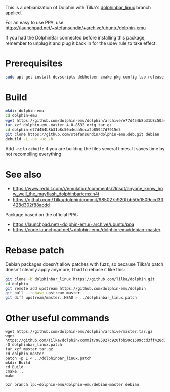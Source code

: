 This is a debianization of Dolphin with Tilka's [dolphinbar_linux](https://github.com/Tilka/dolphin/tree/dolphinbar_linux) branch applied.

For an easy to use PPA, use: https://launchpad.net/~stefansundin/+archive/ubuntu/dolphin-emu

If you had the DolphinBar connected before installing this package, remember to unplug it and plug it back in for the udev rule to take effect.

# Prerequisites

```bash
sudo apt-get install devscripts debhelper cmake pkg-config lsb-release libao-dev libasound2-dev libavcodec-dev libavformat-dev libbluetooth-dev libenet-dev libevdev-dev libgtk2.0-dev liblzo2-dev libminiupnpc-dev libopenal-dev libpolarssl-dev libpulse-dev libreadline-dev libsdl2-dev libsfml-dev libsoil-dev libswscale-dev libudev-dev libusb-1.0-0-dev libwxbase3.0-dev libwxgtk3.0-dev libxext-dev libxrandr-dev portaudio19-dev zlib1g-dev
```

# Build

```bash
mkdir dolphin-emu
cd dolphin-emu
wget https://github.com/dolphin-emu/dolphin/archive/e77d454b8b31b8c50a4eaa5cca2b85947d7915e5.tar.gz -O dolphin-emu-master_4.0-8532.orig.tar.gz
tar xzf dolphin-emu-master_4.0-8532.orig.tar.gz
cd dolphin-e77d454b8b31b8c50a4eaa5cca2b85947d7915e5
git clone https://github.com/stefansundin/dolphin-emu.deb.git debian
debuild -i -us -uc -b
```

Add `-nc` to `debuild` if you are building the files several times. It saves time by not recompiling everything.

# See also

- https://www.reddit.com/r/emulation/comments/2lnsdt/anyone_know_how_well_the_mayflash_dolphinbar/cmxin4t
- https://github.com/Tilka/dolphin/commit/985027c920fbb50c1509ccd3ff428d302f88acdd

Package based on the official PPA:
- https://launchpad.net/~dolphin-emu/+archive/ubuntu/ppa
- https://code.launchpad.net/~dolphin-emu/dolphin-emu/debian-master

# Rebase patch

Debian packages doesn't allow patches with fuzz, so because Tilka's patch doesn't cleanly apply anymore, I had to rebase it like this:

```bash
git clone -b dolphinbar_linux https://github.com/Tilka/dolphin.git
cd dolphin
git remote add upstream https://github.com/dolphin-emu/dolphin
git pull --rebase upstream master
git diff upstream/master..HEAD > ../dolphinbar_linux.patch
```

# Other useful commands

```
wget https://github.com/dolphin-emu/dolphin/archive/master.tar.gz
wget https://github.com/Tilka/dolphin/commit/985027c920fbb50c1509ccd3ff428d302f88acdd.patch -O dolphinbar_linux.patch
tar xzf master.tar.gz
cd dolphin-master
patch -p 1 < ../dolphinbar_linux.patch
mkdir Build
cd Build
cmake ..
make

bzr branch lp:~dolphin-emu/dolphin-emu/debian-master debian
```
